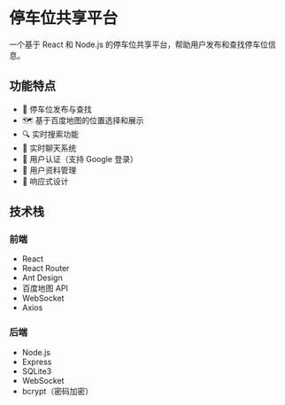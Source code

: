 # 停车位共享平台

一个基于 React 和 Node.js 的停车位共享平台，帮助用户发布和查找停车位信息。

## 功能特点

- 🚗 停车位发布与查找
- 🗺️ 基于百度地图的位置选择和展示
- 🔍 实时搜索功能
- 💬 实时聊天系统
- 🔐 用户认证（支持 Google 登录）
- 👤 用户资料管理
- 📱 响应式设计

## 技术栈

### 前端
- React
- React Router
- Ant Design
- 百度地图 API
- WebSocket
- Axios

### 后端
- Node.js
- Express
- SQLite3
- WebSocket
- bcrypt（密码加密）

